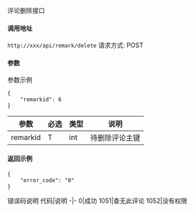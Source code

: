 评论删除接口


#### 调用地址
`http://xxx/api/remark/delete`
请求方式: POST


#### 参数
参数示例
```
{
    "remarkid": 6
}
```

参数 | 必选 | 类型 | 说明
-|-|-|-
remarkid| T | int | 待删除评论主键




#### 返回示例
```
{
    "error_code": "0"
}
```


错误码说明
代码|说明
-|-
0|成功
1051|查无此评论
1052|没有权限

